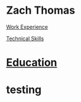 # Zach Thomas

[Work Experience](workExperience.md)

[Technical Skills](technicalSkills.md)

[Education](education.md)
=======
# testing
